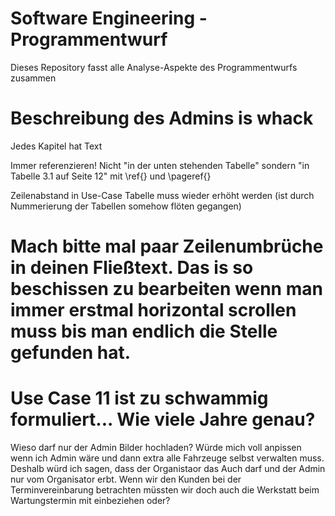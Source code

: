 # Software Engineering - Programmentwurf

Dieses Repository fasst alle Analyse-Aspekte des Programmentwurfs zusammen


# Beschreibung des Admins is whack

Jedes Kapitel hat Text

Immer referenzieren! Nicht "in der unten stehenden Tabelle" sondern "in Tabelle 3.1 auf Seite 12" mit \ref{} und \pageref{}

Zeilenabstand in Use-Case Tabelle muss wieder erhöht werden (ist durch Nummerierung der Tabellen somehow flöten gegangen)

 # Mach bitte mal paar Zeilenumbrüche in deinen Fließtext. Das is so beschissen zu bearbeiten wenn man immer erstmal horizontal scrollen muss bis man endlich die Stelle gefunden hat. 

# Use Case 11 ist zu schwammig formuliert... Wie viele Jahre genau?

Wieso darf nur der Admin Bilder hochladen? Würde mich voll anpissen wenn ich Admin wäre und dann extra alle Fahrzeuge selbst verwalten muss. Deshalb würd ich sagen, dass der  Organistaor das Auch darf und der Admin nur vom Organisator erbt. Wenn wir den Kunden bei der Terminvereinbarung betrachten müssten wir doch auch die Werkstatt beim Wartungstermin mit einbeziehen oder?
